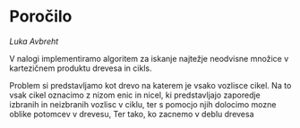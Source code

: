 # Poročilo

*Luka Avbreht*

V nalogi implementiramo algoritem za iskanje najtežje neodvisne množice v kartezičnem produktu drevesa in cikls.

Problem si predstavljamo kot drevo na katerem je vsako vozlisce cikel. Na to vsak cikel oznacimo z nizom enic in nicel, 
ki predstavljajo zaporedje izbranih in neizbranih vozlisc v ciklu, ter s pomocjo njih dolocimo mozne oblike potomcev v 
drevesu, Ter tako, ko zacnemo v deblu drevesa 

